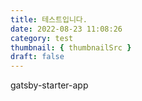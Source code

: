 ```yaml
---
title: 테스트입니다.
date: 2022-08-23 11:08:26
category: test
thumbnail: { thumbnailSrc }
draft: false
---
```


gatsby-starter-app
